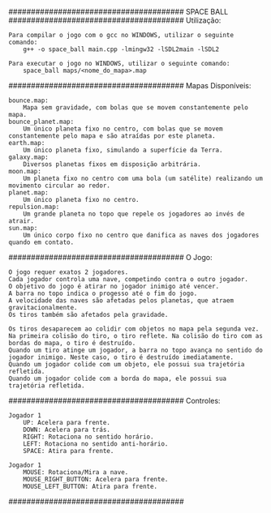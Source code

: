 #######################################
SPACE BALL
#######################################
Utilização:

	Para compilar o jogo com o gcc no WINDOWS, utilizar o seguinte comando:
		g++ -o space_ball main.cpp -lmingw32 -lSDL2main -lSDL2

	Para executar o jogo no WINDOWS, utilizar o seguinte comando:
		space_ball maps/<nome_do_mapa>.map

#######################################
Mapas Disponíveis:

	bounce.map:
		Mapa sem gravidade, com bolas que se movem constantemente pelo mapa.
	bounce_planet.map:
		Um único planeta fixo no centro, com bolas que se movem constantemente pelo mapa e são atraídas por este planeta.
	earth.map:
		Um único planeta fixo, simulando a superfície da Terra.
	galaxy.map:
		Diversos planetas fixos em disposição arbitrária.
	moon.map:
		Um planeta fixo no centro com uma bola (um satélite) realizando um movimento circular ao redor.
	planet.map:
		Um único planeta fixo no centro.
	repulsion.map:
		Um grande planeta no topo que repele os jogadores ao invés de atrair.
	sun.map:
		Um único corpo fixo no centro que danifica as naves dos jogadores quando em contato.

#######################################
O Jogo:

	O jogo requer exatos 2 jogadores.
	Cada jogador controla uma nave, competindo contra o outro jogador.
	O objetivo do jogo é atirar no jogador inimigo até vencer.
	A barra no topo indica o progesso até o fim do jogo.
	A velocidade das naves são afetadas pelos planetas, que atraem gravitacionalmente.
	Os tiros também são afetados pela gravidade.

	Os tiros desaparecem ao colidir com objetos no mapa pela segunda vez.
	Na primeira colisão do tiro, o tiro reflete. Na colisão do tiro com as bordas do mapa, o tiro é destruído.
	Quando um tiro atinge um jogador, a barra no topo avança no sentido do jogador inimigo. Neste caso, o tiro é destruído imediatamente.
	Quando um jogador colide com um objeto, ele possui sua trajetória refletida.
	Quando um jogador colide com a borda do mapa, ele possui sua trajetória refletida.

#######################################
Controles:

	Jogador 1
		UP: Acelera para frente.
		DOWN: Acelera para trás.
		RIGHT: Rotaciona no sentido horário.
		LEFT: Rotaciona no sentido anti-horário.
		SPACE: Atira para frente.

	Jogador 1
		MOUSE: Rotaciona/Mira a nave.
		MOUSE_RIGHT_BUTTON: Acelera para frente.
		MOUSE_LEFT_BUTTON: Atira para frente.

#######################################